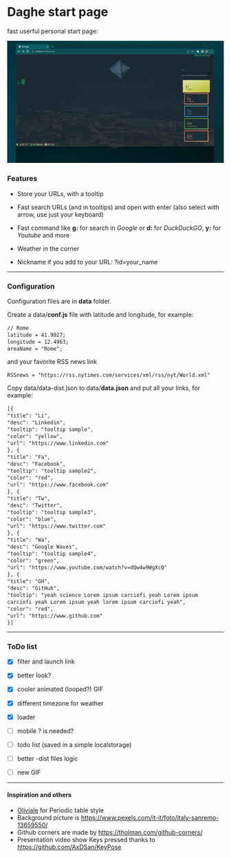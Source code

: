 
# Daghe start page

fast userful personal start page:

![preview](img/daghe.gif)

  

###  Features

  

- Store your URLs, with a tooltip

- Fast search URLs (and in tooltips) and open with enter (also select with arrow, use just your keyboard)

- Fast command like **g:** for search in *Google* or **d:** for *DuckDuckGO*, **y:** for *Youtube* and more

- Weather in the corner

- Nickname if you add to your URL: ?id=your_name

  

---

  

###  Configuration

Configuration files are in **data** folder.

  
Create a data/**conf.js** file with latitude and longitude, for example:

  

    // Rome
    latitude = 41.9027;
    longitude = 12.4963;
    areaName = "Rome";

  

and your favorite RSS news link

  

    RSSnews = "https://rss.nytimes.com/services/xml/rss/nyt/World.xml"

  


Copy data/data-dist.json to data/**data.json** and put all your links, for example:

    [{
    "title": "Li",
    "desc": "Linkedin",
    "tooltip": "tooltip sample",
    "color": "yellow",
    "url": "https://www.linkedin.com"
    }, {
    "title": "Fa",
    "desc": "Facebook",
    "tooltip": "tooltip sample2",
    "color": "red",
    "url": "https://www.facebook.com"
    }, {
    "title": "Tw",
    "desc": "Twitter",
    "tooltip": "tooltip sample3",
    "color": "blue",
    "url": "https://www.twitter.com"
    }, {
    "title": "Wa",
    "desc": "Google Waves",
    "tooltip": "tooltip sample4",
    "color": "green",
    "url": "https://www.youtube.com/watch?v=dQw4w9WgXcQ"
    }, {
    "title": "GH",
    "desc": "GitHub",
    "tooltip": "yeah science Lorem ipsum carciofi yeah Lorem ipsum carciofi yeah Lorem ipsum yeah lorem ipsum carciofi yeah",
    "color": "red",
    "url": "https://www.github.com"
    }]

  
  

----

  

###  ToDo list

 - [x] filter and launch link
 - [x] better look?
 - [x] cooler animated (looped?) GIF
 - [x] different timezone for weather
 - [x] loader
 - [ ] mobile ? is needed?
 - [ ] todo list (saved in a simple localstorage)
 - [ ] better -dist files logic
 - [ ] new GIF

  

----

  

####  Inspiration and others

- [Oliviale](https://github.com/oliviale) for Periodic table style
- Background picture is https://www.pexels.com/it-it/foto/italy-sanremo-13659550/
- Github corners are made by https://tholman.com/github-corners/
- Presentation video show Keys pressed thanks to https://github.com/AxDSan/KeyPose